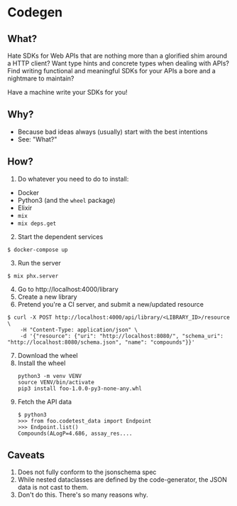 # Codegen

## What?

Hate SDKs for Web APIs that are nothing more than a glorified shim around a HTTP client?
Want type hints and concrete types when dealing with APIs?
Find writing functional and meaningful SDKs for your APIs a bore and a nightmare to maintain? 

Have a machine write your SDKs for you!

## Why?

- Because bad ideas always (usually) start with the best intentions
- See: "What?"

## How?

1. Do whatever you need to do to install:
  - Docker
  - Python3 (and the `wheel` package)
  - Elixir
  - `mix`
  - `mix deps.get`
2. Start the dependent services
  ```
  $ docker-compose up
  ```
3. Run the server
  ```
  $ mix phx.server
  ```
4. Go to http://localhost:4000/library
5. Create a new library
6. Pretend you're a CI server, and submit a new/updated resource
  ```
  $ curl -X POST http://localhost:4000/api/library/<LIBRARY_ID>/resource \
      -H "Content-Type: application/json" \
      -d '{"resource": {"uri": "http://localhost:8080/", "schema_uri": "http://localhost:8080/schema.json", "name": "compounds"}}'
  ```
7. Download the wheel 
8. Install the wheel 
    ```
    python3 -m venv VENV
    source VENV/bin/activate
    pip3 install foo-1.0.0-py3-none-any.whl
9. Fetch the API data
    ```
    $ python3
    >>> from foo.codetest_data import Endpoint
    >>> Endpoint.list()
    Compounds(ALogP=4.686, assay_res....
    ```


## Caveats

1. Does not fully conform to the jsonschema spec
2. While nested dataclasses are defined by the code-generator, the JSON data is not cast to them.
3. Don't do this. There's so many reasons why.